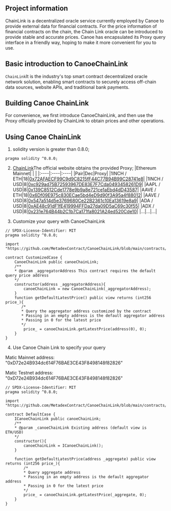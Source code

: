 ## **Project information**

ChainLink is a decentralized oracle service currently employed by Canoe to provide external data for financial contracts. For the price information of financial contracts on the chain, the Chain Link oracle can be introduced to provide stable and accurate prices. Canoe has encapsulated its Proxy query interface in a friendly way, hoping to make it more convenient for you to use.
## Basic introduction to CanoeChainLink

`ChainLink`It is the industry's top smart contract decentralized oracle network solution, enabling smart contracts to securely access off-chain data sources, website APIs, and traditional bank payments.

## Building Canoe ChainLink
For convenience, we first introduce CanoeChainLink, and then use the Proxy officially provided by ChainLink to obtain prices and other operations.

## Using Canoe ChainLink

1. solidity version is greater than 0.8.0;

```plain
pragma solidity ^0.8.0;
```

2. [ChainLink](https://docs.chain.link/docs/ethereum-addresses/)The official website obtains the provided Proxy;
   |Ethereum Mainnet| | | |:----|:----|:----| |Pair|Dec|Proxy| |1INCH /
   ETH|18|[0x72AFAECF99C9d9C8215fF44C77B94B99C28741e8](https://etherscan.io/address/0x72AFAECF99C9d9C8215fF44C77B94B99C28741e8)|
   |1INCH /
   USD|8|[0xc929ad75B72593967DE83E7F7Cda0493458261D9](https://etherscan.io/address/0xc929ad75B72593967DE83E7F7Cda0493458261D9)|
   |AAPL /
   USD|8|[0x139C8512Cde1778e9b9a8e721ce1aEbd4dD43587](https://etherscan.io/address/0x139C8512Cde1778e9b9a8e721ce1aEbd4dD43587)|
   |AAVE /
   ETH|18|[0x6Df09E975c830ECae5bd4eD9d90f3A95a4f88012](https://etherscan.io/address/0x6Df09E975c830ECae5bd4eD9d90f3A95a4f88012)|
   |AAVE /
   USD|8|[0x547a514d5e3769680Ce22B2361c10Ea13619e8a9](https://etherscan.io/address/0x547a514d5e3769680Ce22B2361c10Ea13619e8a9)|
   |ADA /
   USD|8|[0xAE48c91dF1fE419994FFDa27da09D5aC69c30f55](https://etherscan.io/address/0xAE48c91dF1fE419994FFDa27da09D5aC69c30f55)|
   |ADX /
   USD|8|[0x231e764B44b2C1b7Ca171fa8021A24ed520Cde10](https://etherscan.io/address/0x231e764B44b2C1b7Ca171fa8021A24ed520Cde10)|
   |...|...|...|

3. Customize your query with CanoeChainLink

```plain
// SPDX-License-Identifier: MIT
pragma solidity ^0.8.0;

import "https://github.com/MetadexContract/CanoeChainLink/blob/main/contracts/CanoeChainLink.sol";

contract CustomizedCase {
    CanoeChainLink public canoeChainLink;
    /**
    * @param _aggregatorAddress This contract requires the default query price address
    */
    constructor(address _aggregatorAddress){
        canoeChainLink = new CanoeChainLink(_aggregatorAddress);
    }
    function getDefaultLatestPrice() public view returns (int256 price_){
       /*
       * Query the aggregator address customized by the contract
       * Passing in an empty address is the default aggregator address
       * Passing in 0 for the latest price
       */
        price_ = canoeChainLink.getLatestPrice(address(0), 0);
    }
}
```

4. Use Canoe Chain Link to specify your query

Matic Mainnet address: "0xD72e24B934dc614F76BAE3CE43F8498148f82826"

Matic Testnet address: "0xD72e24B934dc614F76BAE3CE43F8498148f82826"

```plain
// SPDX-License-Identifier: MIT
pragma solidity ^0.8.0;

import "https://github.com/MetadexContract/CanoeChainLink/blob/main/contracts/interfaces/ICanoeChainLink.sol";

contract DefaultCase {
    ICanoeChainLink public canoeChainLink;
    /**
    * @param _canoeChainLink Existing address (default view is ETH/USD)
    */
    constructor(){
        canoeChainLink = ICanoeChainLink();
    }

    function getDefaultLatestPrice(address _aggregate) public view returns (int256 price_){
        /*
        * Query aggregate address
        * Passing in an empty address is the default aggregator address
        * Passing in 0 for the latest price
        */
        price_ = canoeChainLink.getLatestPrice(_aggregate, 0);
    }
}
```

